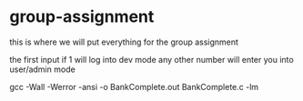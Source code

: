 # group-assignment
this is where we will put everything for the group assignment 

the first input if 1 will log into dev mode any other number will enter you into user/admin mode

gcc -Wall -Werror -ansi -o BankComplete.out BankComplete.c -lm
